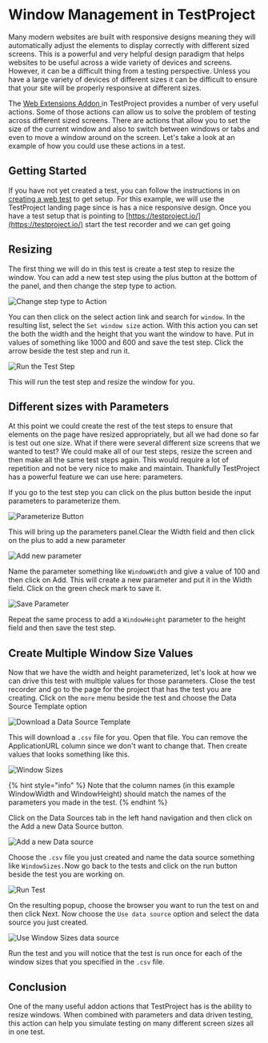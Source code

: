 # Window Management in TestProject

Many modern websites are built with responsive designs meaning they will automatically adjust the elements to display correctly with different sized screens. This is a powerful and very helpful design paradigm that helps websites to be useful across a wide variety of devices and screens. However, it can be a difficult thing from a testing perspective. Unless you have a large variety of devices of different sizes it can be difficult to ensure that your site will be properly responsive at different sizes.

The [Web Extensions Addon ](../testproject-addons/available-addons/web-extensions-addon.md)in TestProject provides a number of very useful actions. Some of those actions can allow us to solve the problem of testing across different sized screens. There are actions that allow you to set the size of the current window and also to switch between windows or tabs and even to move a window around on the screen. Let's take a look at an example of how you could use these actions in a test. 

## Getting Started

If you have not yet created a test, you can follow the instructions in on [creating a web test](../using-the-smart-test-recorder/web-testing/creating-a-web-test-using-the-testproject-recorder.md) to get setup. For this example, we will use the TestProject landing page since is has a nice responsive design. Once you have a test setup that is pointing to [https://testproject.io/](https://testproject.io/) start the test recorder and we can get going

## Resizing

The first thing we will do in this test is create a test step to resize the window. You can add a new test step using the plus button at the bottom of the panel, and then change the step type to action. 

![Change step type to Action](../.gitbook/assets/image%20%28137%29.png)

You can then click on the select action link and search for `window`. In the resulting list, select the `Set window size` action. With this action you can set the both the width and the height that you want the window to have. Put in values of something like 1000 and 600 and save the test step. Click the arrow beside the test step and run it.

![Run the Test Step](../.gitbook/assets/image%20%2859%29.png)

This will run the test step and resize the window for you.

## Different sizes with Parameters

At this point we could create the rest of the test steps to ensure that elements on the page have resized appropriately, but all we had done so far is test out one size. What if there were several different size screens that we wanted to test? We could make all of our test steps, resize the screen and then make all the same test steps again. This would require a lot of repetition and not be very nice to make and maintain. Thankfully TestProject has a powerful feature we can use here: parameters.

If you go to the test step you can click on the plus button beside the input parameters to parameterize them.

![Parameterize Button](../.gitbook/assets/image%20%28125%29.png)

This will bring up the parameters panel.Clear the Width field and then click on the plus to add a new parameter

![Add new parameter](../.gitbook/assets/image%20%2841%29.png)

Name the parameter something like `WindowWidth` and give a value of 100 and then click on Add. This will create a new parameter and put it in the Width field. Click on the green check mark to save it. 

![Save Parameter](../.gitbook/assets/image%20%2847%29.png)

Repeat the same process to add a `WindowHeight` parameter to the height field and then save the test step.

## Create Multiple Window Size Values

Now that we have the width and height parameterized, let's look at how we can drive this test with multiple values for those parameters. Close the test recorder and go to the page for the project that has the test you are creating. Click on the `more` menu beside the test and choose the Data Source Template option 

![Download a Data Source Template](../.gitbook/assets/image%20%2856%29.png)

This will download a `.csv` file for you. Open that file. You can remove the  ApplicationURL column since we don't want to change that. Then create values that looks something like this.

![Window Sizes](../.gitbook/assets/image%20%287%29.png)

{% hint style="info" %}
Note that the column names \(in this example WindowWidth and WindowHeight\) should match the names of the parameters you made in the test.
{% endhint %}

Click on the Data Sources tab in the left hand navigation and then click on the Add a new Data Source button.

![Add a new Data source](../.gitbook/assets/image%20%28149%29.png)

Choose the `.csv` file you just created and name the data source something like `WindowSizes.`Now go back to the tests and click on the run button beside the test you are working on.

![Run Test](../.gitbook/assets/image%20%28118%29.png)

On the resulting popup, choose the browser you want to run the test on and then click Next.  Now choose the `Use data source` option and select the data source you just created.

![Use Window Sizes data source](../.gitbook/assets/image%20%28199%29.png)

Run the test and you will notice that the test is run once for each of the window sizes that you specified in the `.csv` file.

## Conclusion

One of the many useful addon actions that TestProject has is the ability to resize windows. When combined with parameters and data driven testing, this action can help you simulate testing on many different screen sizes all in one test. 

